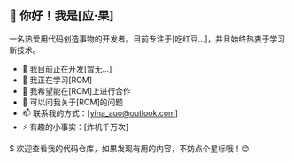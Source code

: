 
## 👋 你好！我是[应·果]
 
一名热爱用代码创造事物的开发者。目前专注于[吃红豆...]，并且始终热衷于学习新技术。
 
- 🔭 我目前正在开发[暂无...]
- 🌱 我正在学习[ROM]
- 👯 我希望能在[ROM]上进行合作
- 💬 可以问我关于[ROM]的问题
- 📫 联系我的方式：[yina_auo@outlook.com]
- ⚡ 有趣的小事实：[炸机千万次]
 
$ 欢迎查看我的代码仓库，如果发现有用的内容，不妨点个星标哦！😊
<!--
**yinaauo/yinaauo** is a ✨ _special_ ✨ repository because its `README.md` (this file) appears on your GitHub profile.

Here are some ideas to get you started:

- 🔭 I’m currently working on ...
- 🌱 I’m currently learning ...
- 👯 I’m looking to collaborate on ...
- 🤔 I’m looking for help with ...
- 💬 Ask me about ...
- 📫 How to reach me: ...
- 😄 Pronouns: ...
- ⚡ Fun fact: ...
-->
